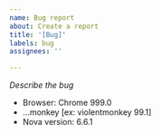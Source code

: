 ```yaml
---
name: Bug report
about: Create a report
title: '[Bug]'
labels: bug
assignees: ''

---
```


<!-- Note! Try updating/reinstalling the extensions. Maybe this will help. -->

*Describe the bug*

 - Browser: Chrome 999.0
 - ...monkey [ex: violentmonkey 99.1]
 - Nova version: 6.6.1
